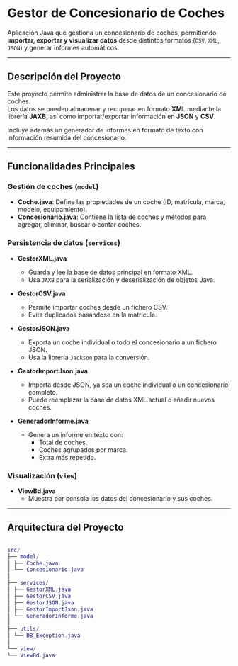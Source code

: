 # Gestor de Concesionario de Coches

Aplicación Java que gestiona un concesionario de coches, permitiendo **importar, exportar y visualizar datos** desde distintos formatos (`CSV`, `XML`, `JSON`) y generar informes automáticos.

---

## Descripción del Proyecto

Este proyecto permite administrar la base de datos de un concesionario de coches.  
Los datos se pueden almacenar y recuperar en formato **XML** mediante la librería **JAXB**, así como importar/exportar información en **JSON** y **CSV**.

Incluye además un generador de informes en formato de texto con información resumida del concesionario.

---

## Funcionalidades Principales

### Gestión de coches (`model`)
- **Coche.java**: Define las propiedades de un coche (ID, matrícula, marca, modelo, equipamiento).  
- **Concesionario.java**: Contiene la lista de coches y métodos para agregar, eliminar, buscar o contar coches.

### Persistencia de datos (`services`)
- **GestorXML.java**  
  - Guarda y lee la base de datos principal en formato XML.  
  - Usa `JAXB` para la serialización y deserialización de objetos Java.  

- **GestorCSV.java**  
  - Permite importar coches desde un fichero CSV.  
  - Evita duplicados basándose en la matrícula.  

- **GestorJSON.java**  
  - Exporta un coche individual o todo el concesionario a un fichero JSON.  
  - Usa la librería `Jackson` para la conversión.  

- **GestorImportJson.java**  
  - Importa desde JSON, ya sea un coche individual o un concesionario completo.  
  - Puede reemplazar la base de datos XML actual o añadir nuevos coches.  

- **GeneradorInforme.java**  
  - Genera un informe en texto con:
    - Total de coches.  
    - Coches agrupados por marca.  
    - Extra más repetido.  

### Visualización (`view`)
- **ViewBd.java**  
  - Muestra por consola los datos del concesionario y sus coches.

---

## Arquitectura del Proyecto

``` lua

src/  
├── model/  
│ ├── Coche.java  
│ └── Concesionario.java  
│  
├── services/  
│ ├── GestorXML.java  
│ ├── GestorCSV.java  
│ ├── GestorJSON.java  
│ ├── GestorImportJson.java  
│ └── GeneradorInforme.java  
│  
├── utils/  
│ └── DB_Exception.java  
│  
└── view/  
└── ViewBd.java

```
